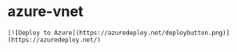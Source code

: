 # azure-vnet

    [![Deploy to Azure](https://azuredeploy.net/deploybutton.png)](https://azuredeploy.net/)
